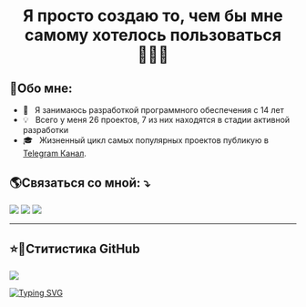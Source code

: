 <h1 align="center"> Я просто создаю то, чем бы мне самому хотелось пользоваться👨🏻‍💻</h1>



## 📑Обо мне:

- 🌱 &nbsp; Я занимаюсь разработкой программного обеспечения с 14 лет
- 💡 &nbsp; Всего у меня 26 проектов, 7 из них находятся в стадии активной разработки
- 🎓 &nbsp; Жизненный цикл самых популярных проектов публикую в <a href="https://t.me/botgen_group">Telegram Канал</a>.

<h2 align="left">
🌎Связаться со мной: ⤵️
</h2>


<p align="left">
  <a href="https://t.me/botgen_helper" alt="Telegram" target="_blank">
  <img src="https://img.shields.io/badge/Telegram-0077B5?style=for-the-badge&logo=telegram&logoColor=white" /></a>
  
  <a href="https://www.instagram.com/_fedosssss_/" alt="Instagram" target="_blank">
  <img src="https://img.shields.io/badge/Instagram-E238A7?style=for-the-badge&logo=instagram&logoColor=white"/></a>
  

  <a href="https://www.tiktok.com/@_fedosssss_" alt="TikTok" target="_blank">
  <img src="https://img.shields.io/badge/TikTok-000000?style=for-the-badge&logo=tiktok&logoColor=white"/></a>
   
</p>  

---

<h2 align="left">
⭐🚀Ститистика GitHub 
</h2>  

<a href="https://github.com/fedosssss">
  <img align="center" src="https://github-readme-stats.vercel.app/api/top-langs/?username=fedosssss&theme=dracula&hide_langs_below=1" />
</a>


[![Typing SVG](https://readme-typing-svg.herokuapp.com?color=%2336BCF7&lines=Спасибо+за+просмотр🫂)](https://git.io/typing-svg)

